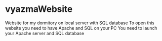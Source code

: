 # vyazmaWebsite
Website for my dormitory on local server with SQL database
To open this website you need to have Apache and SQL on your PC
You need to launch your Apache server and SQL database
